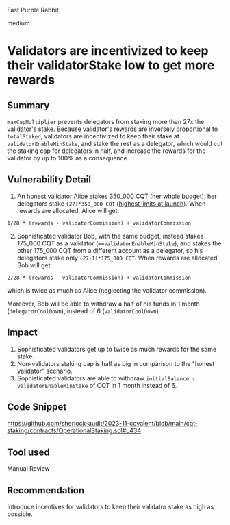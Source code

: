 Fast Purple Rabbit

medium

# Validators are incentivized to keep their validatorStake low to get more rewards

## Summary
`maxCapMultiplier` prevents delegators from staking more than 27x the validator's stake. Because validator's rewards are inversely proportional to `totalStaked`, validators are incentivized to keep their stake at `validatorEnableMinStake`, and stake the rest as a delegator, which would cut the staking cap for delegators in half, and increase the rewards for the validator by up to 100% as a consequence.

## Vulnerability Detail

1. An honest validator Alice stakes 350_000 CQT (her whole budget); her delegators stake `(27)*350_000 CQT` ([highest limits at launch](https://www.covalenthq.com/docs/covalent-network/staking/)). When rewards are allocated, Alice will get:

`1/28 * (rewards - validatorCommission) + validatorCommission`

2. Sophisticated validator Bob, with the same budget, instead stakes 175_000 CQT as a validator (`==validatorEnableMinStake`), and stakes the other 175_000 CQT from a different account as a delegator, so his delegators stake only `(27-1)*175_000 CQT`. When rewards are allocated, Bob will get:

`2/28 * (rewards - validatorCommission) + validatorCommission` 

which is twice as much as Alice (neglecting the validator commission).

Moreover, Bob will be able to withdraw a half of his funds in 1 month (`delegatorCoolDown`), instead of 6 (`validatorCoolDown`).
## Impact

1. Sophisticated validators get up to twice as much rewards for the same stake.
2. Non-validators staking cap is half as big in comparison to the "honest validator" scenario.
3. Sophisticated validators are able to withdraw `initialBalance - validatorEnableMinStake` of CQT in 1 month instead of 6.
## Code Snippet
https://github.com/sherlock-audit/2023-11-covalent/blob/main/cqt-staking/contracts/OperationalStaking.sol#L434
## Tool used

Manual Review

## Recommendation
Introduce incentives for validators to keep their validator stake as high as possible.